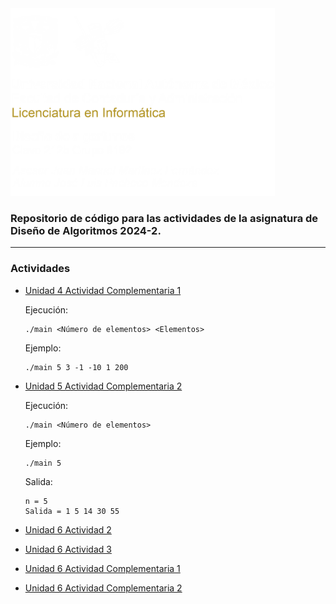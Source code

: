 <img src="./assets/2125-header-w.png" height="300">


### Repositorio de código para las actividades de la asignatura de Diseño de Algoritmos 2024-2.

---
### Actividades

+ [Unidad 4 Actividad Complementaria 1](https://github.com/jpachecomendoza/2125-Algoritmos-2024-2/blob/Unidad-4-Actividad-Complementaria-1/main.c)
    
    Ejecución:
    ```shell
    ./main <Número de elementos> <Elementos>
    ```
    Ejemplo: 
    ```shell
    ./main 5 3 -1 -10 1 200
    ```
+ [Unidad 5 Actividad Complementaria 2](https://github.com/jpachecomendoza/2125-Algoritmos-2024-2/blob/Unidad-5-Actividad-Complementaria-2/main.c)
    
    Ejecución:
    ```shell
    ./main <Número de elementos>
    ```
    Ejemplo: 
    ```shell
    ./main 5
    ```
    Salida:
    ```shell
    n = 5
    Salida = 1 5 14 30 55
    ```
+ [Unidad 6 Actividad 2](https://github.com/jpachecomendoza/2125-Algoritmos-2024-2/blob/Unidad-6-Actividad-2/main.c)
+ [Unidad 6 Actividad 3](https://github.com/jpachecomendoza/2125-Algoritmos-2024-2/blob/Unidad-6-Actividad-3/main.c)
+ [Unidad 6 Actividad Complementaria 1](https://github.com/jpachecomendoza/2125-Algoritmos-2024-2/blob/Unidad-6-Actividad-Complementaria-1/main.c)
+ [Unidad 6 Actividad Complementaria 2](https://github.com/jpachecomendoza/2125-Algoritmos-2024-2/blob/Unidad-6-Actividad-Complementaria-2/main.c)